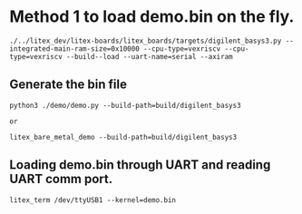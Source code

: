 # Method 1 to load demo.bin on the fly.

```
./../litex_dev/litex-boards/litex_boards/targets/digilent_basys3.py --integrated-main-ram-size=0x10000 --cpu-type=vexriscv --cpu-type=vexriscv --build--load --uart-name=serial --axiram

```
## Generate the bin file

```
python3 ./demo/demo.py --build-path=build/digilent_basys3 

or

litex_bare_metal_demo --build-path=build/digilent_basys3
```

## Loading demo.bin through UART and reading UART comm port.
```
litex_term /dev/ttyUSB1 --kernel=demo.bin

```